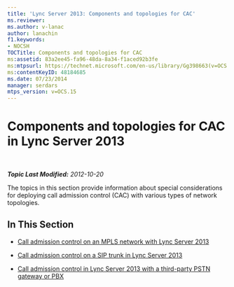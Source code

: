 ```yaml
---
title: 'Lync Server 2013: Components and topologies for CAC'
ms.reviewer: 
ms.author: v-lanac
author: lanachin
f1.keywords:
- NOCSH
TOCTitle: Components and topologies for CAC
ms:assetid: 83a2ee45-fa96-48da-8a34-f1aced92b3fe
ms:mtpsurl: https://technet.microsoft.com/en-us/library/Gg398663(v=OCS.15)
ms:contentKeyID: 48184685
ms.date: 07/23/2014
manager: serdars
mtps_version: v=OCS.15
---
```


<div data-xmlns="http://www.w3.org/1999/xhtml">

<div class="topic" data-xmlns="http://www.w3.org/1999/xhtml" data-msxsl="urn:schemas-microsoft-com:xslt" data-cs="https://msdn.microsoft.com/">

<div data-asp="https://msdn2.microsoft.com/asp">

# Components and topologies for CAC in Lync Server 2013

</div>

<div id="mainSection">

<div id="mainBody">

<span> </span>

_**Topic Last Modified:** 2012-10-20_

The topics in this section provide information about special considerations for deploying call admission control (CAC) with various types of network topologies.

<div>

## In This Section

  - [Call admission control on an MPLS network with Lync Server 2013](lync-server-2013-call-admission-control-on-an-mpls-network.md)

  - [Call admission control on a SIP trunk in Lync Server 2013](lync-server-2013-call-admission-control-on-a-sip-trunk.md)

  - [Call admission control in Lync Server 2013 with a third-party PSTN gateway or PBX](lync-server-2013-call-admission-control-with-a-third-party-pstn-gateway-or-pbx.md)

</div>

</div>

<span> </span>

</div>

</div>

</div>

